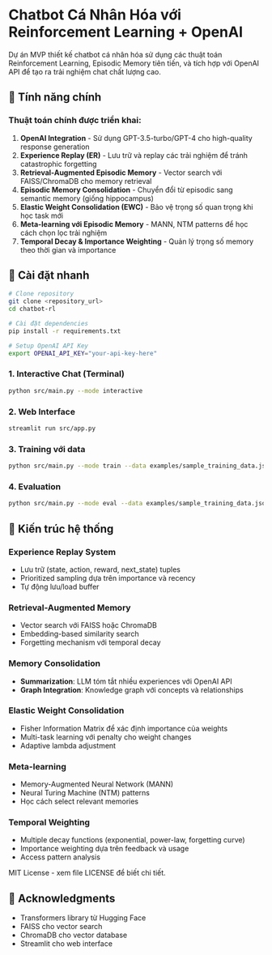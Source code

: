 # Chatbot Cá Nhân Hóa với Reinforcement Learning + OpenAI

Dự án MVP thiết kế chatbot cá nhân hóa sử dụng các thuật toán Reinforcement Learning, Episodic Memory tiên tiến, và tích hợp với OpenAI API để tạo ra trải nghiệm chat chất lượng cao.

## 🎯 Tính năng chính

### Thuật toán chính được triển khai:

1. **OpenAI Integration** - Sử dụng GPT-3.5-turbo/GPT-4 cho high-quality response generation
2. **Experience Replay (ER)** - Lưu trữ và replay các trải nghiệm để tránh catastrophic forgetting
3. **Retrieval-Augmented Episodic Memory** - Vector search với FAISS/ChromaDB cho memory retrieval
4. **Episodic Memory Consolidation** - Chuyển đổi từ episodic sang semantic memory (giống hippocampus)
5. **Elastic Weight Consolidation (EWC)** - Bảo vệ trọng số quan trọng khi học task mới
6. **Meta-learning với Episodic Memory** - MANN, NTM patterns để học cách chọn lọc trải nghiệm
7. **Temporal Decay & Importance Weighting** - Quản lý trọng số memory theo thời gian và importance

## 🚀 Cài đặt nhanh

```bash
# Clone repository
git clone <repository_url>
cd chatbot-rl

# Cài đặt dependencies
pip install -r requirements.txt

# Setup OpenAI API Key
export OPENAI_API_KEY="your-api-key-here"
```

### 1. Interactive Chat (Terminal)
```bash
python src/main.py --mode interactive
```

### 2. Web Interface
```bash
streamlit run src/app.py
```

### 3. Training với data
```bash
python src/main.py --mode train --data examples/sample_training_data.json
```

### 4. Evaluation
```bash
python src/main.py --mode eval --data examples/sample_training_data.json
```

## 🧠 Kiến trúc hệ thống

### Experience Replay System
- Lưu trữ (state, action, reward, next_state) tuples
- Prioritized sampling dựa trên importance và recency
- Tự động lưu/load buffer

### Retrieval-Augmented Memory
- Vector search với FAISS hoặc ChromaDB
- Embedding-based similarity search
- Forgetting mechanism với temporal decay

### Memory Consolidation
- **Summarization**: LLM tóm tắt nhiều experiences với OpenAI API
- **Graph Integration**: Knowledge graph với concepts và relationships

### Elastic Weight Consolidation
- Fisher Information Matrix để xác định importance của weights
- Multi-task learning với penalty cho weight changes
- Adaptive lambda adjustment

### Meta-learning
- Memory-Augmented Neural Network (MANN)
- Neural Turing Machine (NTM) patterns
- Học cách select relevant memories

### Temporal Weighting
- Multiple decay functions (exponential, power-law, forgetting curve)
- Importance weighting dựa trên feedback và usage
- Access pattern analysis

MIT License - xem file LICENSE để biết chi tiết.

## 🙏 Acknowledgments

- Transformers library từ Hugging Face
- FAISS cho vector search
- ChromaDB cho vector database
- Streamlit cho web interface
